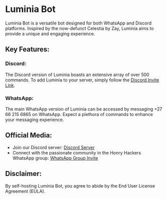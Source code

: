 # Luminia Bot

Luminia Bot is a versatile bot designed for both WhatsApp and Discord platforms. Inspired by the now-defunct Celestia by Zay, Luminia aims to provide a unique and engaging experience.

## Key Features:

### Discord:
The Discord version of Luminia boasts an extensive array of over 500 commands. To add Luminia to your server, simply follow the [Discord Invite Link](https://discord.com/api/oauth2/authorize?client_id=1187824632506630295&permissions=8&scope=applications.commands%20bot).

### WhatsApp:
The main WhatsApp version of Luminia can be accessed by messaging +27 66 215 6865 on WhatsApp. Expect a plethora of commands to enhance your messaging experience.

## Official Media:

- Join our Discord server: [Discord Server](discord.gg/fGWrSxDFas)
- Connect with the passionate community in the Honry Hackers WhatsApp group: [WhatsApp Group Invite](https://chat.whatsapp.com/HBYPFeUQ20uLTIDNXDQYKb)

## Disclaimer:

By self-hosting Luminia Bot, you agree to abide by the End User License Agreement (EULA).
